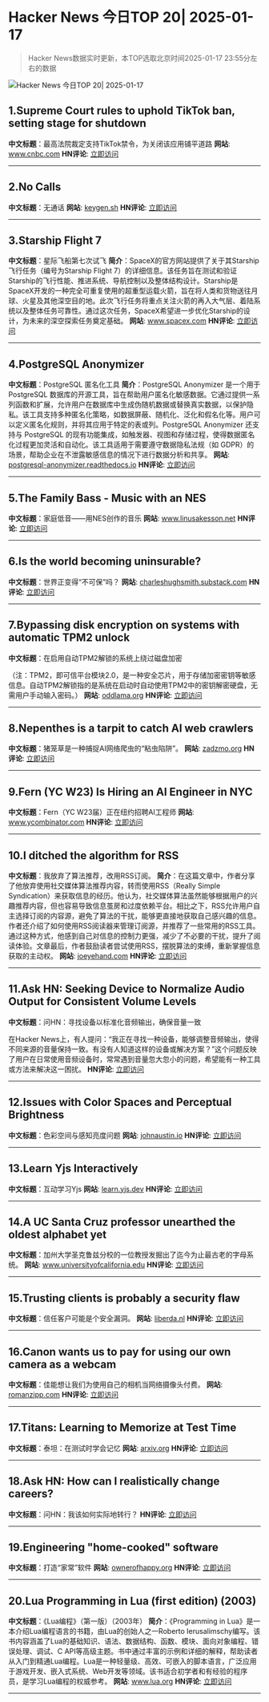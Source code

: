 # Hacker News 今日TOP 20| 2025-01-17

> Hacker News数据实时更新，本TOP选取北京时间2025-01-17 23:55分左右的数据

![Hacker News 今日TOP 20| 2025-01-17](https://img.chuhaix.com/2024/0910_imageFile-1665440404179-628424718_1725901191.png)

## 1.Supreme Court rules to uphold TikTok ban, setting stage for shutdown
**中文标题**：最高法院裁定支持TikTok禁令，为关闭该应用铺平道路
**网站**:  <a href='https://www.cnbc.com/2025/01/17/supreme-court-rules-to-uphold-tiktok-ban.html' target='_blank' rel='nofollow'>www.cnbc.com</a>
**HN评论**:  <a href='https://news.ycombinator.com/item?id=42738464&utm_source=www.chuhaix.com' target='_blank' rel='nofollow'>立即访问</a>

---

## 2.No Calls
**中文标题**：无通话
**网站**:  <a href='https://keygen.sh/blog/no-calls/' target='_blank' rel='nofollow'>keygen.sh</a>
**HN评论**:  <a href='https://news.ycombinator.com/item?id=42725385&utm_source=www.chuhaix.com' target='_blank' rel='nofollow'>立即访问</a>

---

## 3.Starship Flight 7
**中文标题**：星际飞船第七次试飞
**简介**：SpaceX的官方网站提供了关于其Starship飞行任务（编号为Starship Flight 7）的详细信息。该任务旨在测试和验证Starship的飞行性能、推进系统、导航控制以及整体结构设计。Starship是SpaceX开发的一种完全可重复使用的超重型运载火箭，旨在将人类和货物送往月球、火星及其他深空目的地。此次飞行任务将重点关注火箭的再入大气层、着陆系统以及整体任务可靠性。通过这次任务，SpaceX希望进一步优化Starship的设计，为未来的深空探索任务奠定基础。
**网站**:  <a href='https://www.spacex.com/launches/mission/?missionId=starship-flight-7?submit' target='_blank' rel='nofollow'>www.spacex.com</a>
**HN评论**:  <a href='https://news.ycombinator.com/item?id=42731091&utm_source=www.chuhaix.com' target='_blank' rel='nofollow'>立即访问</a>

---

## 4.PostgreSQL Anonymizer
**中文标题**：PostgreSQL 匿名化工具
**简介**：PostgreSQL Anonymizer 是一个用于 PostgreSQL 数据库的开源工具，旨在帮助用户匿名化敏感数据。它通过提供一系列函数和扩展，允许用户在数据库中生成伪随机数据或替换真实数据，以保护隐私。该工具支持多种匿名化策略，如数据屏蔽、随机化、泛化和假名化等。用户可以定义匿名化规则，并将其应用于特定的表或列。PostgreSQL Anonymizer 还支持与 PostgreSQL 的现有功能集成，如触发器、视图和存储过程，使得数据匿名化过程更加灵活和自动化。该工具适用于需要遵守数据隐私法规（如 GDPR）的场景，帮助企业在不泄露敏感信息的情况下进行数据分析和共享。
**网站**:  <a href='https://postgresql-anonymizer.readthedocs.io/en/stable/' target='_blank' rel='nofollow'>postgresql-anonymizer.readthedocs.io</a>
**HN评论**:  <a href='https://news.ycombinator.com/item?id=42694732&utm_source=www.chuhaix.com' target='_blank' rel='nofollow'>立即访问</a>

---

## 5.The Family Bass - Music with an NES
**中文标题**：家庭低音——用NES创作的音乐
**网站**:  <a href='https://www.linusakesson.net/music/family-bass/index.php' target='_blank' rel='nofollow'>www.linusakesson.net</a>
**HN评论**:  <a href='https://news.ycombinator.com/item?id=42735413&utm_source=www.chuhaix.com' target='_blank' rel='nofollow'>立即访问</a>

---

## 6.Is the world becoming uninsurable?
**中文标题**：世界正变得“不可保”吗？
**网站**:  <a href='https://charleshughsmith.substack.com/p/is-the-world-becoming-uninsurable' target='_blank' rel='nofollow'>charleshughsmith.substack.com</a>
**HN评论**:  <a href='https://news.ycombinator.com/item?id=42732728&utm_source=www.chuhaix.com' target='_blank' rel='nofollow'>立即访问</a>

---

## 7.Bypassing disk encryption on systems with automatic TPM2 unlock
**中文标题**：在启用自动TPM2解锁的系统上绕过磁盘加密

（注：TPM2，即可信平台模块2.0，是一种安全芯片，用于存储加密密钥等敏感信息。自动TPM2解锁指的是系统在启动时自动使用TPM2中的密钥解密硬盘，无需用户手动输入密码。）
**网站**:  <a href='https://oddlama.org/blog/bypassing-disk-encryption-with-tpm2-unlock/' target='_blank' rel='nofollow'>oddlama.org</a>
**HN评论**:  <a href='https://news.ycombinator.com/item?id=42733640&utm_source=www.chuhaix.com' target='_blank' rel='nofollow'>立即访问</a>

---

## 8.Nepenthes is a tarpit to catch AI web crawlers
**中文标题**：猪笼草是一种捕捉AI网络爬虫的“粘虫陷阱”。
**网站**:  <a href='https://zadzmo.org/code/nepenthes/' target='_blank' rel='nofollow'>zadzmo.org</a>
**HN评论**:  <a href='https://news.ycombinator.com/item?id=42725147&utm_source=www.chuhaix.com' target='_blank' rel='nofollow'>立即访问</a>

---

## 9.Fern (YC W23) Is Hiring an AI Engineer in NYC
**中文标题**：Fern（YC W23届）正在纽约招聘AI工程师
**网站**:  <a href='https://www.ycombinator.com/companies/fern/jobs/bEL3MoW-ai-engineer' target='_blank' rel='nofollow'>www.ycombinator.com</a>
**HN评论**:  <a href='https://news.ycombinator.com/item?id=42736656&utm_source=www.chuhaix.com' target='_blank' rel='nofollow'>立即访问</a>

---

## 10.I ditched the algorithm for RSS
**中文标题**：我放弃了算法推荐，改用RSS订阅。
**简介**：在这篇文章中，作者分享了他放弃使用社交媒体算法推荐内容，转而使用RSS（Really Simple Syndication）来获取信息的经历。他认为，社交媒体算法虽然能够根据用户的兴趣推荐内容，但也容易导致信息茧房和过度依赖平台。相比之下，RSS允许用户自主选择订阅的内容源，避免了算法的干扰，能够更直接地获取自己感兴趣的信息。作者还介绍了如何使用RSS阅读器来管理订阅源，并推荐了一些常用的RSS工具。通过这种方式，他感到自己对信息的控制力更强，减少了不必要的干扰，提升了阅读体验。文章最后，作者鼓励读者尝试使用RSS，摆脱算法的束缚，重新掌握信息获取的主动权。
**网站**:  <a href='https://joeyehand.com/blog/2025/01/15/i-ditched-the-algorithm-for-rssand-you-should-too/' target='_blank' rel='nofollow'>joeyehand.com</a>
**HN评论**:  <a href='https://news.ycombinator.com/item?id=42724284&utm_source=www.chuhaix.com' target='_blank' rel='nofollow'>立即访问</a>

---

## 11.Ask HN: Seeking Device to Normalize Audio Output for Consistent Volume Levels
**中文标题**：问HN：寻找设备以标准化音频输出，确保音量一致

在Hacker News上，有人提问：“我正在寻找一种设备，能够调整音频输出，使得不同来源的音量保持一致。有没有人知道这样的设备或解决方案？”这个问题反映了用户在日常使用音频设备时，常常遇到音量忽大忽小的问题，希望能有一种工具或方法来解决这一困扰。
**HN评论**:  <a href='https://news.ycombinator.com/item?id=42702507&utm_source=www.chuhaix.com' target='_blank' rel='nofollow'>立即访问</a>

---

## 12.Issues with Color Spaces and Perceptual Brightness
**中文标题**：色彩空间与感知亮度问题
**网站**:  <a href='https://johnaustin.io/articles/2025/issues-with-cielab-and-perceptual-brightness' target='_blank' rel='nofollow'>johnaustin.io</a>
**HN评论**:  <a href='https://news.ycombinator.com/item?id=42734851&utm_source=www.chuhaix.com' target='_blank' rel='nofollow'>立即访问</a>

---

## 13.Learn Yjs Interactively
**中文标题**：互动学习Yjs
**网站**:  <a href='https://learn.yjs.dev/' target='_blank' rel='nofollow'>learn.yjs.dev</a>
**HN评论**:  <a href='https://news.ycombinator.com/item?id=42731582&utm_source=www.chuhaix.com' target='_blank' rel='nofollow'>立即访问</a>

---

## 14.A UC Santa Cruz professor unearthed the oldest alphabet yet
**中文标题**：加州大学圣克鲁兹分校的一位教授发掘出了迄今为止最古老的字母系统。
**网站**:  <a href='https://www.universityofcalifornia.edu/news/how-uc-santa-cruz-professor-unearthed-oldest-alphabet-yet' target='_blank' rel='nofollow'>www.universityofcalifornia.edu</a>
**HN评论**:  <a href='https://news.ycombinator.com/item?id=42689054&utm_source=www.chuhaix.com' target='_blank' rel='nofollow'>立即访问</a>

---

## 15.Trusting clients is probably a security flaw
**中文标题**：信任客户可能是个安全漏洞。
**网站**:  <a href='https://liberda.nl/weblog/trust-no-client/' target='_blank' rel='nofollow'>liberda.nl</a>
**HN评论**:  <a href='https://news.ycombinator.com/item?id=42734956&utm_source=www.chuhaix.com' target='_blank' rel='nofollow'>立即访问</a>

---

## 16.Canon wants us to pay for using our own camera as a webcam
**中文标题**：佳能想让我们为使用自己的相机当网络摄像头付费。
**网站**:  <a href='https://romanzipp.com/blog/no-you-cant-use-your-6299-canon-camera-as-a-webcam' target='_blank' rel='nofollow'>romanzipp.com</a>
**HN评论**:  <a href='https://news.ycombinator.com/item?id=42735393&utm_source=www.chuhaix.com' target='_blank' rel='nofollow'>立即访问</a>

---

## 17.Titans: Learning to Memorize at Test Time
**中文标题**：泰坦：在测试时学会记忆
**网站**:  <a href='https://arxiv.org/abs/2501.00663' target='_blank' rel='nofollow'>arxiv.org</a>
**HN评论**:  <a href='https://news.ycombinator.com/item?id=42688392&utm_source=www.chuhaix.com' target='_blank' rel='nofollow'>立即访问</a>

---

## 18.Ask HN: How can I realistically change careers?
**中文标题**：问HN：我该如何实际地转行？
**HN评论**:  <a href='https://news.ycombinator.com/item?id=42735767&utm_source=www.chuhaix.com' target='_blank' rel='nofollow'>立即访问</a>

---

## 19.Engineering "home-cooked" software
**中文标题**：打造“家常”软件
**网站**:  <a href='https://ownerofhappy.org/software-fast-food' target='_blank' rel='nofollow'>ownerofhappy.org</a>
**HN评论**:  <a href='https://news.ycombinator.com/item?id=42696398&utm_source=www.chuhaix.com' target='_blank' rel='nofollow'>立即访问</a>

---

## 20.Lua Programming in Lua (first edition) (2003)
**中文标题**：《Lua编程》（第一版）（2003年）
**简介**：《Programming in Lua》是一本介绍Lua编程语言的书籍，由Lua的创始人之一Roberto Ierusalimschy编写。该书内容涵盖了Lua的基础知识、语法、数据结构、函数、模块、面向对象编程、错误处理、调试、C API等高级主题。书中通过丰富的示例和详细的解释，帮助读者从入门到精通Lua编程。Lua是一种轻量级、高效、可嵌入的脚本语言，广泛应用于游戏开发、嵌入式系统、Web开发等领域。该书适合初学者和有经验的程序员，是学习Lua编程的权威参考。
**网站**:  <a href='https://www.lua.org/pil/contents.html' target='_blank' rel='nofollow'>www.lua.org</a>
**HN评论**:  <a href='https://news.ycombinator.com/item?id=42682777&utm_source=www.chuhaix.com' target='_blank' rel='nofollow'>立即访问</a>

---

